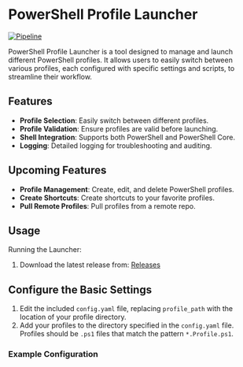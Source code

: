# PowerShell Profile Launcher
[![Pipeline](https://github.com/ntatschner/GoPowerShellLauncher/actions/workflows/pipeline.yml/badge.svg)](https://github.com/ntatschner/GoPowerShellLauncher/actions/workflows/pipeline.yml)

PowerShell Profile Launcher is a tool designed to manage and launch different PowerShell profiles. It allows users to easily switch between various profiles, each configured with specific settings and scripts, to streamline their workflow.

## Features

- **Profile Selection**: Easily switch between different profiles.
- **Profile Validation**: Ensure profiles are valid before launching.
- **Shell Integration**: Supports both PowerShell and PowerShell Core.
- **Logging**: Detailed logging for troubleshooting and auditing.

## Upcoming Features   
- **Profile Management**: Create, edit, and delete PowerShell profiles.
- **Create Shortcuts**: Create shortcuts to your favorite profiles.
- **Pull Remote Profiles**: Pull profiles from a remote repo.

## Usage
Running the Launcher:

1. Download the latest release from: [Releases](https://github.com/ntatschner/gopowershelllauncher/releases/latest/download/)

## Configure the Basic Settings

1. Edit the included `config.yaml` file, replacing `profile_path` with the location of your profile directory.
2. Add your profiles to the directory specified in the `config.yaml` file. Profiles should be `.ps1` files that match the pattern `*.Profile.ps1`.

### Example Configuration

